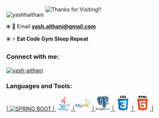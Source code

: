 <img align="right" alt="Thanks for Visiting!!" width="400" src="https://camo.githubusercontent.com/7de37139d0b4c1ce40865e799b446c0e963a3dd8fb68d239707237c40604fa3d/68747470733a2f2f63646e2e6472696262626c652e636f6d2f75736572732f3733303730332f73637265656e73686f74732f363538313234332f6176656e746f2e676966">

<p align="left"> <img src="https://komarev.com/ghpvc/?username=yashhaithani&label=Profile%20views&color=0e75b6&style=flat" alt="yashhaithani"p>

⦿ 📧 Email **yash.aithani@gmail.com**

⦿ ⚡ **Eat Code Gym Sleep Repeat**

<h3 align="left">Connect with me:</h3>
<p align="left">
<a href="https://linkedin.com/in/yash-aithani" target="blank"><img align="center" src="https://raw.githubusercontent.com/rahuldkjain/github-profile-readme-generator/master/src/images/icons/Social/linked-in-alt.svg" alt="yash-aithani" height="25" width="50" /></a>
</p>

<h3 align="left">Languages and Tools:</h3>
<p align="left"> <a href="https://github.com/yashhaithani?tab=repositories" target="_blank" rel="noreferrer">|  <img src="https://www.vectorlogo.zone/logos/springio/springio-icon.svg" alt="SPRING BOOT" width="40" height="40"/> | <img src="https://raw.githubusercontent.com/devicons/devicon/master/icons/java/java-original.svg" alt="JAVA" width="40" height="40"/> </a> <a href="https://github.com/yashhaithani?tab=repositories" target="_blank" rel="noreferrer"> | <img src="https://raw.githubusercontent.com/devicons/devicon/master/icons/mysql/mysql-original-wordmark.svg" alt="MySQL" width="40" height="40"/> </a> <a href="https://github.com/yashhaithani?tab=repositories" target="_blank" rel="noreferrer"> | <img src="https://raw.githubusercontent.com/devicons/devicon/master/icons/postgresql/postgresql-original-wordmark.svg" alt="postgresql" width="40" height="40"/> </a> <a href="https://github.com/yashhaithani?tab=repositories" target="_blank" rel="noreferrer">  | <img src="https://raw.githubusercontent.com/devicons/devicon/master/icons/css3/css3-original-wordmark.svg" alt="CSS" width="40" height="40"/> </a> <a href="https://github.com/yashhaithani?tab=repositories" target="_blank" rel="noreferrer"> | <img src="https://raw.githubusercontent.com/devicons/devicon/master/icons/html5/html5-original-wordmark.svg" alt="HTML" width="40" height="40"/> </a> <a href="https://github.com/yashhaithani?tab=repositories" target="_blank" rel="noreferrer"> |  </a> </p> 
